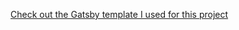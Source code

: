 [Check out the Gatsby template I used for this project](https://github.com/W3Layouts/gatsby-starter-delog)


